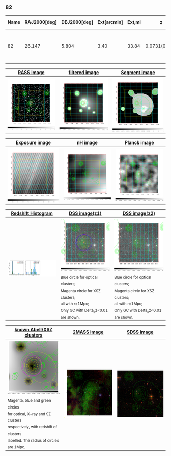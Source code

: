 <div STYLE="page-break-after: always;"></div>

### 82

|Name|RAJ2000[deg]|DEJ2000[deg] |Ext[arcmin]| Ext,ml | z | z_src| C|GC(XSZ,Delta_z<0.01)| GC(OPT,Delta_z<0.01)|GC| R_sig[arcmin] | R500[arcmin] | R500[Mpc]| CRsig[c/s] | CR500[c/s] |L500[1E44 erg/s]|F500[1E-12 erg/s/cm^2]| M500[1E14 Msun]|Tx[keV]|Cnt_sig|Beta|Rc[arcmin]|Comment|Alias|
|---|---|---|---|---|---|------|---|--------|---------|----------|---|---|---|---|---|---|---|---|---|---|---|---|---|---|
|82| 26.147| 5.804| 3.40| 33.84| 0.0731(0.006)| z1, z_xsz| B| F20, L03, SPI| A, W| A, F20, L03, N, SPI, W| 28.156| 10.077| 0.841| 0.288(0.060)| 0.260(0.054)| 0.607(0.114)| 4.651(0.876)| 1.81(0.17)| 3.16(0.19)| 129.4| 0.516(-0.012+0.026)| 4.150(-0.458+0.633)| -| t157|

|[RASS image](../image/82/82_img.pdf)|[filtered image](../image/82/82_fil.pdf)|[Segment image](../image/82/82_seg.pdf)|
|-------------------|--------------------|-------------------|
| <img src="../image/82/82_img.png" width="300">  | <img src="../image/82/82_fil.png" width="300">   | <img src="../image/82/82_seg.png" width="300">  |

|[Exposure image](../image/82/82_mex.pdf)| [nH image](../image/82/82_nh.pdf)| [Planck image](../image/82/82_p.pdf)|
|-------------------|--------------------|-------------------|
|<img src="../image/82/82_mex.png" width="300">   | <img src="../image/82/82_nh.png" width="300">    | <img src="../image/82/82_p.png" width="300"> |

|[Redshift Histogram](../image/82/82_zg.pdf) | [DSS image(z1)](../image/82/82_dss_z1.pdf)      |  [DSS image(z2)](../image/82/82_dss_z2.pdf)    |
|-------------------|--------------------|-------------------|
|<img src="../image/82/82_zg.png" width="300"> |<img src="../image/82/82_dss_z1.png" width="300"> <sub><br>Blue circle for optical clusters; <br>Magenta circle for XSZ clusters; <br>all with r=1Mpc; <br>Only GC with Delta_z<0.01 are shown. </sub>| <img src="../image/82/82_dss_z2.png" width="300"><sub><br>Blue circle for optical clusters; <br>Magenta circle for XSZ clusters; <br>all with r=1Mpc; <br>Only GC with Delta_z<0.01 are shown. </sub> |

|[known Abell/XSZ clusters](../image/82/82_gc.pdf) | [2MASS image](../image/82/82_2mass.pdf)      |[SDSS image](../image/82/82_sdss.pdf)   |
|-------------------|-------------------|-------------------|
|<img src=../image/82/82_gc.png width="300"> <br><sub>Magenta, blue and green circles <br>for optical, X-ray and SZ clusters <br>respectively, with redshift of clusters <br>labelled. The radius of circles <br>are 1Mpc.</sub>|<img src="../image/82/82_2mass.png" width="300">  | <img src="../image/82/82_sdss.png" width="300">  |




